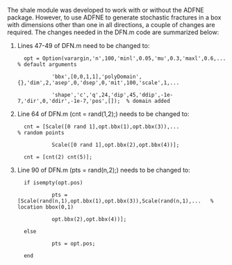 The shale module was developed to work with or without the ADFNE package. However, to use ADFNE to generate stochastic fractures in a box with dimensions other than one in all directions, a couple of changes are required.
The changes needed in the DFN.m code are summarized below:

1. Lines 47-49 of DFN.m need to be changed to: 

         opt = Option(varargin,'n',100,'minl',0.05,'mu',0.3,'maxl',0.6,...               % default arguments

                  'bbx',[0,0,1,1],'polyDomain',{},'dim',2,'asep',0,'dsep',0,'mit',100,'scale',1,...
         
                  'shape','c','q',24,'dip',45,'ddip',-1e-7,'dir',0,'ddir',-1e-7,'pos',[]);  % domain added
      
2. Line 64 of DFN.m (cnt = rand(1,2);) needs to be changed to:

         cnt = [Scale([0 rand 1],opt.bbx(1),opt.bbx(3)),...                  % random points

                  Scale([0 rand 1],opt.bbx(2),opt.bbx(4))];
         
         cnt = [cnt(2) cnt(5)];
  
3. Line 90 of DFN.m (pts = rand(n,2);) needs to be changed to:

         if isempty(opt.pos)
         
                  pts = [Scale(rand(n,1),opt.bbx(1),opt.bbx(3)),Scale(rand(n,1),...   % location bbox(0,1)
                  
                  opt.bbx(2),opt.bbx(4))];
                  
         else
         
                  pts = opt.pos;
                  
         end
